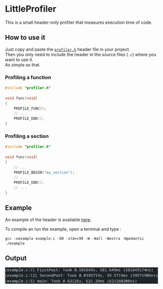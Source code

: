 # LittleProfiler

This is a small header-only profiler that measures execution time of code.

## How to use it

Just copy and paste the [`profiler.h`](profiler.h) header file in your project.  
Then you only need to include the header in the source files (`.c`) where you
want to use it.  
As simple as that.

### Profiling a function
```c
#include "profiler.h"

void func(void)
{
    PROFILE_FUNC();
    // ...
    PROFILE_END();
}
```

### Profiling a section
```c
#include "profiler.h"

void func(void)
{
    // ...
    PROFILE_BEGIN("my_section");
    // ...
    PROFILE_END();
    // ...
}
```

## Example

An example of the header is available [here](example.c).

To compile an run the example, open a terminal and type :
```
gcc -oexample example.c -O0 -std=c99 -W -Wall -Wextra -Wpedantic
./example
```

## Output

![](output.png)
